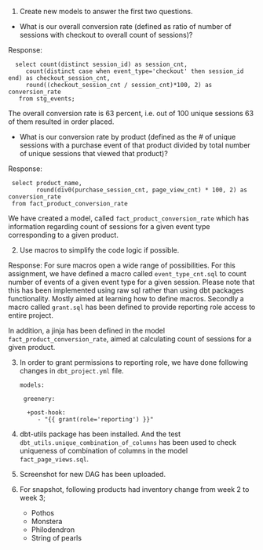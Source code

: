 1. Create new models to answer the first two questions.
  - What is our overall conversion rate (defined as ratio of number of sessions with checkout to
       overall count of sessions)?

  Response: 

      select count(distinct session_id) as session_cnt,
         count(distinct case when event_type='checkout' then session_id end) as checkout_session_cnt,
         round((checkout_session_cnt / session_cnt)*100, 2) as conversion_rate 
       from stg_events;

  The overall conversion rate is 63 percent, i.e. out of 100 unique sessions 63 of them resulted in order placed.

  - What is our conversion rate by product (defined as the # of unique sessions with a purchase event of that product divided by total number of unique sessions that viewed that product)?

  Response: 

     select product_name,
            round(div0(purchase_session_cnt, page_view_cnt) * 100, 2) as conversion_rate
     from fact_product_conversion_rate

   We have created a model, called `fact_product_conversion_rate` which has information regarding count of sessions for a given event type corresponding to a given product.

2. Use macros to simplify the code logic if possible.

  Response: For sure macros open a wide range of possibilities. For this assignment, we have defined a macro called  `event_type_cnt.sql` to count number of events of a given event type for a given session. Please note that this has been implemented using raw sql rather than using dbt packages functionality. Mostly aimed at learning how to define macros. Secondly a macro called `grant.sql` has been defined to provide reporting role access to entire project.

   In addition, a jinja has been defined in the model `fact_product_conversion_rate`, aimed at calculating count of sessions for a given product.

3. In order to grant permissions to reporting role, we have done following changes in `dbt_project.yml` file.

       models:

        greenery:
   
         +post-hook:
            - "{{ grant(role='reporting') }}" 


4. dbt-utils package has been installed. And the test `dbt_utils.unique_combination_of_columns` has been used to check uniqueness of combination of columns in the model `fact_page_views.sql`.

5. Screenshot for new DAG has been uploaded.
6. For snapshot, following products had inventory change from week 2 to week 3;
    - Pothos
    - Monstera
    - Philodendron
    - String of pearls